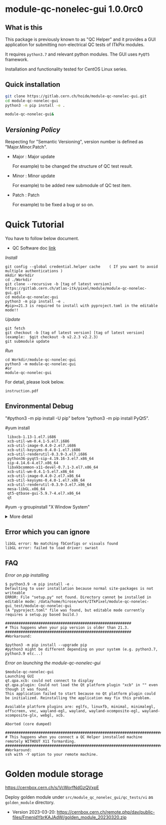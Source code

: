 # module-qc-nonelec-gui 1.0.0rc0

## What is this

This package is previously known to as "QC Helper" and it provides a GUI
application for submitting non-electrical QC tests of ITkPix modules.

It requires `python3.7` and relevant python modules. The GUI uses `PyQT5`
framework.

Installation and functionality tested for CentOS Linux series.

## Quick installation

```bash
git clone https://gitlab.cern.ch/hoide/module-qc-nonelec-gui.git
cd module-qc-nonelec-gui
python3 -m pip install -e .

module-qc-nonelec-gui&
```

## _Versioning Policy_

Respecting for "Semantic Versioning", version number is defined as
"Major.Minor.Patch".

- Major : Major update

  For example) to be changed the structure of QC test result.

- Minor : Minor update

  For example) to be added new submodule of QC test item.

- Patch : Patch

  For example) to be fixed a bug or so on.

# **Quick Tutorial**

You have to follow below document.

- QC Software doc
  [link](https://itk.docs.cern.ch/pixels/qc_software/rd53a_demo_flow)

_Install_

    git config --global credential.helper cache    ( If you want to avoid multiple authentications )
    mkdir Workdir
    cd ./Workdir
    git clone --recursive -b [tag of latest version] https://gitlab.cern.ch/atlas-itk/pixel/module/module-qc-nonelec-gui.git
    cd module-qc-nonelec-gui
    python3 -m pip install -e .
    #pip>=21.3 is required to install with pyproject.toml in the editable mode!!

_Update_

    git fetch
    git checkout -b [tag of latest version] [tag of latest version]    (example:  $git checkout -b v2.2.3 v2.2.3)
    git submodule update

_Run_

    cd Workdir/module-qc-nonelec-gui
    python3 -m module-qc-nonelec-gui
    #or
    module-qc-nonelec-gui

For detail, please look below.

    instruction.pdf

## **Environmental Debug**

"#python3 -m pip install -U pip" before "python3 -m pip install PyQt5".

#yum install

     libxcb-1.13-1.el7.i686
     xcb-util-wm-0.4.1-5.el7.i686
     xcb-util-image-0.4.0-2.el7.i686
     xcb-util-keysyms-0.4.0-1.el7.i686
     xcb-util-renderutil-0.3.9-3.el7.i686
     python36-pyqt5-sip-4.19.16-3.el7.x86_64
     sip-4.14.6-4.el7.x86_64
     libxkbcommon-x11-devel-0.7.1-3.el7.x86_64
     xcb-util-wm-0.4.1-5.el7.x86_64
     xcb-util-image-0.4.0-2.el7.x86_64
     xcb-util-keysyms-0.4.0-1.el7.x86_64
     xcb-util-renderutil-0.3.9-3.el7.x86_64
     mesa-libGL.x86_64
     qt5-qtbase-gui-5.9.7-4.el7.x86_64
     qt

#yum -y groupinstall "X Window System"

<details><summary>More detail</summary><div>

If you get the error [qt.qpa.plugin: Could not load the Qt platform plugin "xcb"
in "" even though it was found.] in executing

    $python3 bin/main.py,

you should do below at first.

    $export QT_DEBUG_PLUGINS=1

Then, If you execute below again,

    $python3 bin/main.py,

you can get a message which show what is wrong.

If you get below message, you have to install the shared library
"libxcb—icccm.so.4".

    Cannot load library /usr/local/lib64/python3.6/site-packages/PyQt5/Qt/plugins/platforms/libqxcb.so: (libxcb—icccm.so.4: cannot open shared object file: No such file or directory)

You can search what package you should download to get above shared library by
using

    https://pkgs.org

If you can find out what package you need, you should install it

    #yum install xcb-util-wm.x86_64        (for libxcb—icccm.so.4 in CentOS7)

After finish downloading, you can check if you succeeded to install the shared
library.

    #find /* -name libxcb-icccm.so.4

</div></details>

## **Error which you can ignore**

    libGL error: No matching fbConfigs or visuals found
    libGL error: failed to load driver: swrast

## **FAQ**

_Error on pip installing_

    $ python3.9 -m pip install -e .
    Defaulting to user installation because normal site-packages is not writeable
    ERROR: File "setup.py" not found. Directory cannot be installed in editable mode: /data/home/hirose/work/ITkPixel/module-qc-nonelec-gui_test/module-qc-nonelec-gui
    (A "pyproject.toml" file was found, but editable mode currently requires a setup.py based build.)

    #########################################################
    # This happens when your pip version is older than 21.3.
    #########################################################
    #Workaround:

    $python3 -m pip install --upgrade pip
    #python3 might be different depending on your system (e.g. python3.7, python3.9 etc...)

_Error on launching the module-qc-nonelec-gui_

    $module-qc-nonelec-gui
    Launching GUI
    qt.qpa.xcb: could not connect to display
    qt.qpa.plugin: Could not load the Qt platform plugin "xcb" in "" even though it was found.
    This application failed to start because no Qt platform plugin could be initialized. Reinstalling the application may fix this problem.

    Available platform plugins are: eglfs, linuxfb, minimal, minimalegl, offscreen, vnc, wayland-egl, wayland, wayland-xcomposite-egl, wayland-xcomposite-glx, webgl, xcb.

    Aborted (core dumped)

    ################################################################################################
    # This happens when you connect a QC Helper innstalled machine remotely WITHOUT X11 formarding.
    ################################################################################################
    #Workaround:
    ssh with -Y option to your remote machine.

# Golden module storage

https://cernbox.cern.ch/s/VcWorfNdGzQVxpE

Deploy golden module under `src/module_qc_nonelec_gui/qc_tests/vi` as
`golden_module` directory.

- Version 2023-03-20:
  https://cernbox.cern.ch/remote.php/dav/public-files/FmenidYbrKAJAdW/golden_module_20230320.zip
